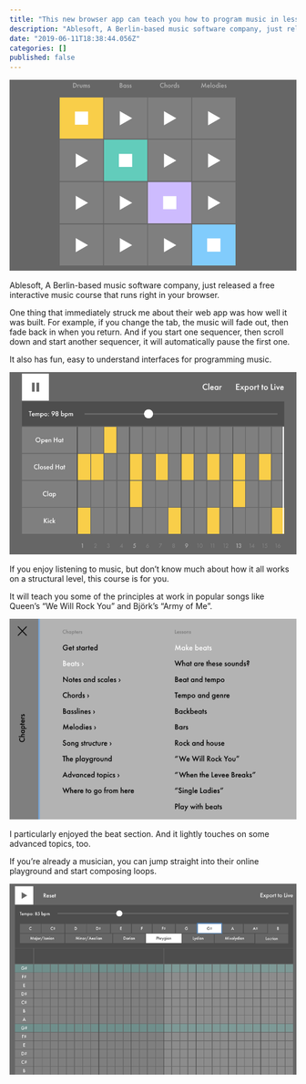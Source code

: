 ```yaml
---
title: "This new browser app can teach you how to program music in less than an hour"
description: "Ablesoft, A Berlin-based music software company, just released a free interactive music course that runs right in your browser."
date: "2019-06-11T18:38:44.056Z"
categories: []
published: false
---
```


![](./asset-1.png)

Ablesoft, A Berlin-based music software company, just released a free interactive music course that runs right in your browser.

One thing that immediately struck me about their web app was how well it was built. For example, if you change the tab, the music will fade out, then fade back in when you return. And if you start one sequencer, then scroll down and start another sequencer, it will automatically pause the first one.

It also has fun, easy to understand interfaces for programming music.

![](./asset-2.png)

If you enjoy listening to music, but don’t know much about how it all works on a structural level, this course is for you.

It will teach you some of the principles at work in popular songs like Queen’s “We Will Rock You” and Björk’s “Army of Me”.

![](./asset-3.png)

I particularly enjoyed the beat section. And it lightly touches on some advanced topics, too. 

If you’re already a musician, you can jump straight into their online playground and start composing loops.

![](./asset-4.png)
